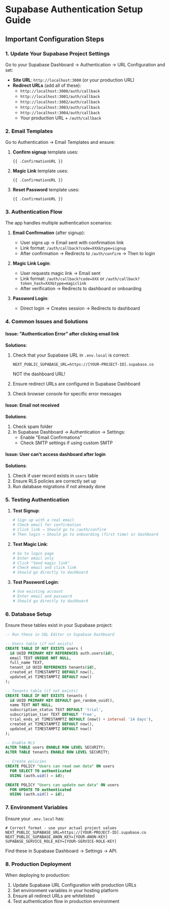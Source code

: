 # Supabase Authentication Setup Guide

## Important Configuration Steps

### 1. Update Your Supabase Project Settings

Go to your Supabase Dashboard → Authentication → URL Configuration and set:

- **Site URL**: `http://localhost:3000` (or your production URL)
- **Redirect URLs** (add all of these):
  - `http://localhost:3000/auth/callback`
  - `http://localhost:3001/auth/callback`
  - `http://localhost:3002/auth/callback`
  - `http://localhost:3003/auth/callback`
  - `http://localhost:3004/auth/callback`
  - Your production URL + `/auth/callback`

### 2. Email Templates

Go to Authentication → Email Templates and ensure:

1. **Confirm signup** template uses:
   ```
   {{ .ConfirmationURL }}
   ```
   
2. **Magic Link** template uses:
   ```
   {{ .ConfirmationURL }}
   ```

3. **Reset Password** template uses:
   ```
   {{ .ConfirmationURL }}
   ```

### 3. Authentication Flow

The app handles multiple authentication scenarios:

1. **Email Confirmation** (after signup):
   - User signs up → Email sent with confirmation link
   - Link format: `/auth/callback?code=XXX&type=signup`
   - After confirmation → Redirects to `/auth/confirm` → Then to login

2. **Magic Link Login**:
   - User requests magic link → Email sent
   - Link format: `/auth/callback?code=XXX` or `/auth/callback?token_hash=XXX&type=magiclink`
   - After verification → Redirects to dashboard or onboarding

3. **Password Login**:
   - Direct login → Creates session → Redirects to dashboard

### 4. Common Issues and Solutions

#### Issue: "Authentication Error" after clicking email link
**Solutions**:
1. Check that your Supabase URL in `.env.local` is correct:
   ```
   NEXT_PUBLIC_SUPABASE_URL=https://[YOUR-PROJECT-ID].supabase.co
   ```
   NOT the dashboard URL!

2. Ensure redirect URLs are configured in Supabase Dashboard

3. Check browser console for specific error messages

#### Issue: Email not received
**Solutions**:
1. Check spam folder
2. In Supabase Dashboard → Authentication → Settings:
   - Enable "Email Confirmations"
   - Check SMTP settings if using custom SMTP

#### Issue: User can't access dashboard after login
**Solutions**:
1. Check if user record exists in `users` table
2. Ensure RLS policies are correctly set up
3. Run database migrations if not already done

### 5. Testing Authentication

1. **Test Signup**:
   ```bash
   # Sign up with a real email
   # Check email for confirmation
   # Click link → Should go to /auth/confirm
   # Then login → Should go to onboarding (first time) or dashboard
   ```

2. **Test Magic Link**:
   ```bash
   # Go to login page
   # Enter email only
   # Click "Send magic link"
   # Check email and click link
   # Should go directly to dashboard
   ```

3. **Test Password Login**:
   ```bash
   # Use existing account
   # Enter email and password
   # Should go directly to dashboard
   ```

### 6. Database Setup

Ensure these tables exist in your Supabase project:

```sql
-- Run these in SQL Editor in Supabase Dashboard

-- Users table (if not exists)
CREATE TABLE IF NOT EXISTS users (
  id UUID PRIMARY KEY REFERENCES auth.users(id),
  email TEXT UNIQUE NOT NULL,
  full_name TEXT,
  tenant_id UUID REFERENCES tenants(id),
  created_at TIMESTAMPTZ DEFAULT now(),
  updated_at TIMESTAMPTZ DEFAULT now()
);

-- Tenants table (if not exists)
CREATE TABLE IF NOT EXISTS tenants (
  id UUID PRIMARY KEY DEFAULT gen_random_uuid(),
  name TEXT NOT NULL,
  subscription_status TEXT DEFAULT 'trial',
  subscription_tier TEXT DEFAULT 'free',
  trial_ends_at TIMESTAMPTZ DEFAULT (now() + interval '14 days'),
  created_at TIMESTAMPTZ DEFAULT now(),
  updated_at TIMESTAMPTZ DEFAULT now()
);

-- Enable RLS
ALTER TABLE users ENABLE ROW LEVEL SECURITY;
ALTER TABLE tenants ENABLE ROW LEVEL SECURITY;

-- Create policies
CREATE POLICY "Users can read own data" ON users
  FOR SELECT TO authenticated
  USING (auth.uid() = id);

CREATE POLICY "Users can update own data" ON users
  FOR UPDATE TO authenticated
  USING (auth.uid() = id);
```

### 7. Environment Variables

Ensure your `.env.local` has:

```env
# Correct format - use your actual project values
NEXT_PUBLIC_SUPABASE_URL=https://[YOUR-PROJECT-ID].supabase.co
NEXT_PUBLIC_SUPABASE_ANON_KEY=[YOUR-ANON-KEY]
SUPABASE_SERVICE_ROLE_KEY=[YOUR-SERVICE-ROLE-KEY]
```

Find these in Supabase Dashboard → Settings → API.

### 8. Production Deployment

When deploying to production:

1. Update Supabase URL Configuration with production URLs
2. Set environment variables in your hosting platform
3. Ensure all redirect URLs are whitelisted
4. Test authentication flow in production environment